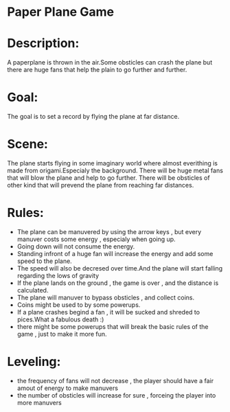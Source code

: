 Paper Plane Game
================

Description:
============
  
  A paperplane is thrown in the air.Some obsticles can crash the plane but there are huge fans that help the plain to 
  go further and further.

		
Goal:
=====
  
  The goal is to set a record by flying the plane at far distance.


Scene:	
======

  The plane starts flying in some imaginary world where almost everithing is made from origami.Especialy the background.
  There will be huge metal fans that will blow the plane and help to go further. There will be obsticles of other kind 
  that will prevend the plane from reaching far distances.
	
Rules:
======

  - The plane can be manuvered by using the arrow keys , but every manuver costs some energy , especialy when going up.
  - Going down will not consume the energy.
  - Standing infront of a huge fan will increase the energy and add some speed to the plane.
  - The speed will also be decresed over time.And the plane will start falling regarding the lows of gravity
  - If the plane lands on the ground , the game is over , and the distance is calculated.
  - The plane will manuver to bypass obsticles , and collect coins.
  - Coins might be used to by some powerups.
  - If a plane crashes begind a fan , it will be sucked and shreded to pices.What a fabulous death :)
  - there might be some powerups that will break the basic rules of the game , just to make it more fun.
	
Leveling:
=========

 - the frequency of fans will not decrease , the player should have a fair amout of energy to make manuvers
 - the number of obsticles will increase for sure , forceing the player into more manuvers
 


